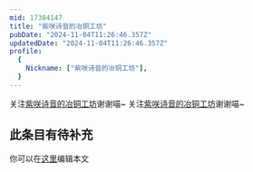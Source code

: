 ```yaml
---
mid: 17384147
title: "紫咲诗音的冶铜工坊"
pubDate: "2024-11-04T11:26:46.357Z"
updatedDate: "2024-11-04T11:26:46.357Z"
profile:
  {
    Nickname: ["紫咲诗音的冶铜工坊"],
  }
---
```


关注[紫咲诗音的冶铜工坊](https://space.bilibili.com/17384147)谢谢喵~ 关注[紫咲诗音的冶铜工坊](https://space.bilibili.com/17384147)谢谢喵~

## 此条目有待补充
你可以在[这里](https://github.com/Yuhanawa/VTuber.ICU/edit/master/src/content/v/紫咲诗音的冶铜工坊/index.md)编辑本文
